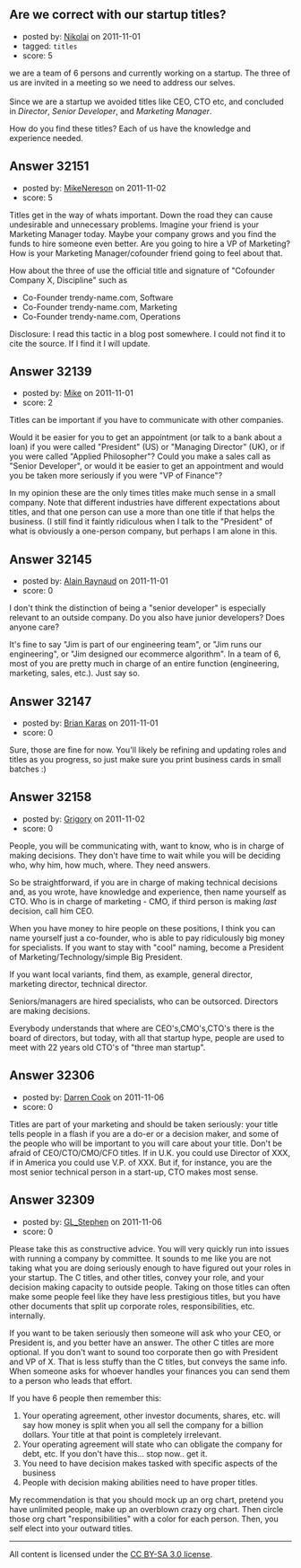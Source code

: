 ## Are we correct with our startup titles?

- posted by: [Nikolai](https://stackexchange.com/users/-1/13205-nikolai) on 2011-11-01
- tagged: `titles`
- score: 5

we are a team of 6 persons and currently working on a startup. The three of us are invited in a meeting so we need to address our selves.<br><br>
Since we are a startup we avoided titles like CEO, CTO etc, and concluded in *Director*, *Senior Developer*, and *Marketing Manager*.

How do you find these titles? Each of us have the knowledge and experience needed.


## Answer 32151

- posted by: [MikeNereson](https://stackexchange.com/users/-1/14087-mikenereson) on 2011-11-02
- score: 5

Titles get in the way of whats important. Down the road they can cause undesirable and unnecessary problems. Imagine your friend is your Marketing Manager today. Maybe your company grows and you find the funds to hire someone even better. Are you going to hire a VP of Marketing? How is your Marketing Manager/cofounder friend going to feel about that.

How about the three of use the official title and signature of "Cofounder Company X, Discipline" such as 

* Co-Founder trendy-name.com, Software
* Co-Founder trendy-name.com, Marketing
* Co-Founder trendy-name.com, Operations

Disclosure: I read this tactic in a blog post somewhere. I could not find it to cite the source. If I find it I will update.


## Answer 32139

- posted by: [Mike](https://stackexchange.com/users/-1/3475-mike) on 2011-11-01
- score: 2

Titles can be important if you have to communicate with other companies. 

Would it be easier for you to get an appointment (or talk to a bank about a loan) if you were called "President" (US) or "Managing Director" (UK), or if you were called "Applied Philosopher"? Could you make a sales call as "Senior Developer", or would it be easier to get an appointment and would you be taken more seriously if you were "VP of Finance"?

In my opinion these are the only times titles make much sense in a small company. Note that different industries have different expectations about titles, and that one person can use a more than one title if that helps the business. (I still find it faintly ridiculous when I talk to the "President" of what is obviously a one-person company, but perhaps I am alone in this.



## Answer 32145

- posted by: [Alain Raynaud](https://stackexchange.com/users/-1/502-alain-raynaud) on 2011-11-01
- score: 0

I don't think the distinction of being a "senior developer" is especially relevant to an outside company. Do you also have junior developers? Does anyone care?

It's fine to say "Jim is part of our engineering team", or "Jim runs our engineering", or "Jim designed our ecommerce algorithm". In a team of 6, most of you are pretty much in charge of an entire function (engineering, marketing, sales, etc.). Just say so.


## Answer 32147

- posted by: [Brian Karas](https://stackexchange.com/users/-1/8465-brian-karas) on 2011-11-01
- score: 0

Sure, those are fine for now.  You'll likely be refining and updating roles and titles as you progress, so just make sure you print business cards in small batches :)



## Answer 32158

- posted by: [Grigory](https://stackexchange.com/users/-1/14168-grigory) on 2011-11-02
- score: 0

People, you will be communicating with, want to know, who is in charge of making decisions.
They don't have time to wait while you will be deciding who, why him, how much, where. They need answers.

So be straightforward, if you are in charge of making technical decisions and, as you wrote, have knowledge and experience, then name yourself as CTO. Who is in charge of marketing - CMO, if third person is making _last_ decision, call him CEO.

When you have money to hire people on these positions, I think you can name yourself just a co-founder, who is able to pay ridiculously big money for specialists. If you want to stay with "cool" naming, become a President of  Marketing/Technology/simple Big President.

If you want local variants, find them, as example, general director, marketing director, technical director. 


Seniors/managers are hired specialists, who can be outsorced. Directors are making decisions.

Everybody understands that where are CEO's,CMO's,CTO's there is the board of directors, but today, with all that startup hype, people are used to meet with 22 years old CTO's of "three man startup".



## Answer 32306

- posted by: [Darren Cook](https://stackexchange.com/users/-1/14258-darren-cook) on 2011-11-06
- score: 0

Titles are part of your marketing and should be taken seriously: your title tells people in a flash if you are a do-er or a decision maker, and some of the people who will be important to you will care about your title. Don't be afraid of CEO/CTO/CMO/CFO titles. If in U.K. you could use Director of XXX, if in America you could use V.P. of XXX. But if, for instance, you are the most senior technical person in a start-up, CTO makes most sense.



## Answer 32309

- posted by: [GL_Stephen](https://stackexchange.com/users/-1/14262-gl-stephen) on 2011-11-06
- score: 0

Please take this as constructive advice. You will very quickly run into issues with running a company by committee. It sounds to me like you are not taking what you are doing seriously enough to have figured out your roles in your startup. The C titles, and other titles, convey your role, and your decision making capacity to outside people. Taking on those titles can often make some people feel like they have less prestigious titles, but you have other documents that split up corporate roles, responsibilities, etc. internally.

If you want to be taken seriously then someone will ask who your CEO, or President is, and you better have an answer. The other C titles are more optional. If you don't want to sound too corporate then go with President and VP of X. That is less stuffy than the C titles, but conveys the same info. When someone asks for whoever handles your finances you can send them to a person who leads that effort.

If you have 6 people then remember this:

1. Your operating agreement, other investor documents, shares, etc. will say how money is split when you all sell the company for a billion dollars. Your title at that point is completely irrelevant.
2. Your operating agreement will state who can obligate the company for debt, etc. If you don't have this... stop now.. get it.
3. You need to have decision makes tasked with specific aspects of the business
4. People with decision making abilities need to have proper titles.

My recommendation is that you should mock up an org chart, pretend you have unlimited people, make up an overblown crazy org chart. Then circle those org chart "responsibilities" with a color for each person. Then, you self elect into your outward titles. 



---

All content is licensed under the [CC BY-SA 3.0 license](https://creativecommons.org/licenses/by-sa/3.0/).
